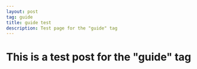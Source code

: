 ```yaml
---
layout: post
tag: guide
title: guide test
description: Test page for the "guide" tag
---
```


# This is a test post for the "guide" tag